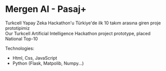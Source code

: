 # Mergen AI - Pasaj+

Turkcell Yapay Zeka Hackathon'u Türkiye'de ilk 10 takım arasına giren proje prototipimiz
<br>
Our Turkcell Artificial Intelligence Hackathon project prototype, placed National Top-10 

Technologies:
- Html, Css, JavaScript
- Python (Flask, Matpolib, Numpy...)
